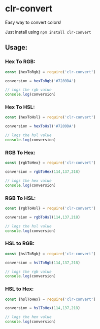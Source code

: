 # clr-convert
Easy way to convert colors!

Just install using `npm install clr-convert`

## Usage:
### Hex To RGB:
```js
const {hexToRgb} = require('clr-convert')

conversion = hexToRgb('#7289DA')

// logs the rgb value
console.log(conversion)
```
### Hex To HSL:
```js
const {hexToHsl} = require('clr-convert')

conversion = hexToHsl('#7289DA')

// logs the hsl value
console.log(conversion)
```

### RGB To Hex:
```js
const {rgbToHex} = require('clr-convert')

conversion = rgbToHex(114,137,218)

// logs the hex value
console.log(conversion)
```

### RGB To HSL:
```js
const {rgbToHsl} = require('clr-convert')

conversion = rgbToHsl(114,137,218)

// logs the hsl value
console.log(conversion)
```

### HSL to RGB:
```js
const {hslToRgb} = require('clr-convert')

conversion = hslToRgb(114,137,218)

// logs the rgb value
console.log(conversion)
```

### HSL to Hex:
```js
const {hslToHex} = require('clr-convert')

conversion = hslToHex(114,137,218)

// logs the hex value
console.log(conversion)
```